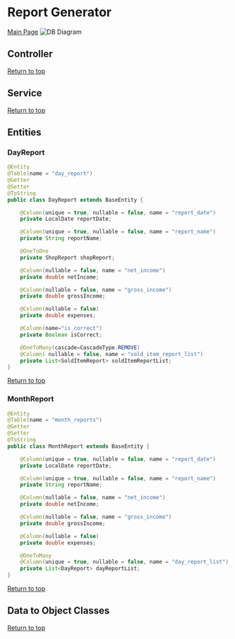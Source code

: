 # Report Generator
[Main Page](../../README.md)
![DB Diagram](https://cdn.pixabay.com/photo/2017/06/16/07/26/under-construction-2408059_1280.png)
## Controller
[Return to top](#Report-Generator)
## Service
[Return to top](#Report-Generator)

## Entities
### DayReport
```java
@Entity
@Table(name = "day_report")
@Getter
@Setter
@ToString
public class DayReport extends BaseEntity {

    @Column(unique = true, nullable = false, name = "report_date")
    private LocalDate reportDate;

    @Column(unique = true, nullable = false, name = "report_name")
    private String reportName;

    @OneToOne
    private ShopReport shopReport;

    @Column(nullable = false, name = "net_income")
    private double netIncome;

    @Column(nullable = false, name = "gross_income")
    private double grossIncome;

    @Column(nullable = false)
    private double expenses;

    @Column(name="is_correct")
    private Boolean isCorrect;

    @OneToMany(cascade=CascadeType.REMOVE)
    @Column( nullable = false, name = "sold_item_report_list")
    private List<SoldItemReport> soldItemReportList;
}
```
[Return to top](#Report-Generator)

### MonthReport
```java
@Entity
@Table(name = "month_reports")
@Getter
@Setter
@ToString
public class MonthReport extends BaseEntity {

    @Column(unique = true, nullable = false, name = "report_date")
    private LocalDate reportDate;

    @Column(unique = true, nullable = false, name = "report_name")
    private String reportName;

    @Column(nullable = false, name = "net_income")
    private double netIncome;

    @Column(nullable = false, name = "gross_income")
    private double grossIncome;

    @Column(nullable = false)
    private double expenses;

    @OneToMany
    @Column(unique = true, nullable = false, name = "day_report_list")
    private List<DayReport> dayReportList;
}
```
[Return to top](#Report-Generator)


## Data to Object Classes
[Return to top](#Report-Generator)


